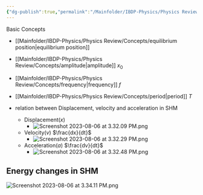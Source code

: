 ```yaml
---
{"dg-publish":true,"permalink":"/Mainfolder/IBDP-Physics/Physics Review/Topics/Motion Oscillations/"}
---
```


Basic Concepts
- [[Mainfolder/IBDP-Physics/Physics Review/Concepts/equilibrium position\|equilibrium position]] 
- [[Mainfolder/IBDP-Physics/Physics Review/Concepts/amplitude\|amplitude]] $x_0$
- [[Mainfolder/IBDP-Physics/Physics Review/Concepts/frequency\|frequency]] $f$
- [[Mainfolder/IBDP-Physics/Physics Review/Concepts/period\|period]] $T$ 

- relation between Displacement, velocity and acceleration in SHM
	- Displacement($x$)
		- ![Screenshot 2023-08-06 at 3.32.09 PM.png](/img/user/%E9%99%84%E4%BB%B6/Screenshot%202023-08-06%20at%203.32.09%20PM.png)
	- Velocity($v$) $\frac{dx}{dt}$
		- ![Screenshot 2023-08-06 at 3.32.29 PM.png](/img/user/%E9%99%84%E4%BB%B6/Screenshot%202023-08-06%20at%203.32.29%20PM.png)
	- Acceleration($a$) $\frac{dv}{dt}$
		- ![Screenshot 2023-08-06 at 3.32.48 PM.png](/img/user/%E9%99%84%E4%BB%B6/Screenshot%202023-08-06%20at%203.32.48%20PM.png)

## Energy changes in SHM
![Screenshot 2023-08-06 at 3.34.11 PM.png](/img/user/%E9%99%84%E4%BB%B6/Screenshot%202023-08-06%20at%203.34.11%20PM.png)
